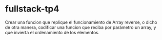 # fullstack-tp4

Crear una funcion que replique el funcionamiento de Array reverse, o dicho de otra manera, codificar una funcion que reciba por parámetro un array, y que invierta el ordenamiento de los elementos.
